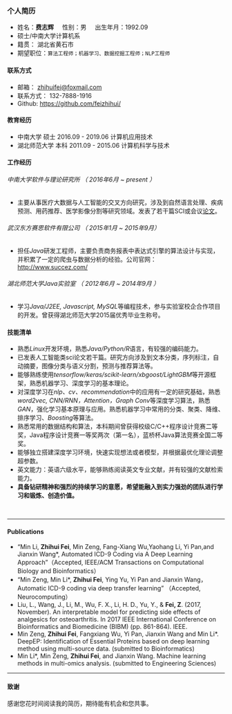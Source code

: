 ### 个人简历

 - 姓名：**费志辉** &nbsp;&nbsp;&nbsp;&nbsp;性别：男 &nbsp;&nbsp;&nbsp;&nbsp;出生年月：1992.09 
 - 硕士/中南大学计算机系 
 - 籍贯： 湖北省黄石市
 - 期望职位：```算法工程师；机器学习、数据挖掘工程师；NLP工程师``` 
 
#### 联系方式
 - 邮箱： zhihuifei@foxmail.com
 - 联系方式： 132-7888-1916
 - Github: https://github.com/feizhihui/

#### 教育经历
- 中南大学      硕士  2016.09 - 2019.06    计算机应用技术
- 湖北师范大学  本科  2011.09 - 2015.06    计算机科学与技术

#### 工作经历

######   中南大学软件与理论研究所 （ 2016年6月 ~ present ）
* 主要从事医疗大数据与人工智能的交叉方向研究，涉及到自然语言处理、疾病预测、用药推荐、医学影像分割等研究领域。发表了若干篇SCI或会议[论文](#publications)。
######   武汉东方赛思软件有限公司 （ 2015年1月 ~ 2015年9月）
* 担任*Java*研发工程师，主要负责商务报表中表达式引擎的算法设计与实现，并积累了一定的爬虫与数据分析的经验。公司官网：http://www.succez.com/ 
######   湖北师范大学Java实验室 （ 2012年6月 ~ 2014年9月 ）
* 学习*Java/J2EE, Javascript, MySQL*等编程技术，参与实验室校企合作项目的开发。曾获得湖北师范大学2015届优秀毕业生称号。

#### 技能清单
- 熟悉*Linux*开发环境，熟悉*Java/Python/R*语言，有较强的编码能力。
- 已发表人工智能类sci论文若干篇。研究方向涉及到文本分类，序列标注，自动摘要，图像分类与语义分割，预测与推荐算法等。
- 能够熟练使用*tensorflow/keras/scikit-learn/xbgoost/LightGBM*等开源框架，熟悉机器学习、深度学习的基本理论。 
- 对深度学习在*nlp、cv、recommendation*中的应用有一定的研究基础，熟悉*word2vec, CNN/RNN，Attention，Graph Conv*等深度学习算法，熟悉*GAN*，强化学习基本原理与应用。熟悉机器学习中常用的分类、聚类、降维、排序学习、*Boosting*等算法。
- 熟悉常用的数据结构和算法，本科期间曾获得校级C/C++程序设计竞赛二等奖，Java程序设计竞赛一等奖两次（第一名），蓝桥杯Java算法竞赛全国二等奖。
-  能够独立搭建深度学习环境，快速实现想法或者模型，并根据最优化理论调整超参数。
- 英文能力：英语六级水平，能够熟练阅读英文专业文献，并有较强的文献检索能力。
- **具备钻研精神和强烈的持续学习的意愿，希望能融入到实力强劲的团队进行学习和锻炼、创造价值。**
<br>



---
#### Publications
* “Min Li, **Zhihui Fei**, Min Zeng, Fang-Xiang Wu,Yaohang Li, Yi Pan,and Jianxin Wang*, Automated ICD-9 Coding via A Deep Learning Approach”（Accepted, IEEE/ACM Transactions on Computational Biology and Bioinformatics）
*  “Min Zeng, Min Li*, **Zhihui Fei**, Ying Yu, Yi Pan and Jianxin Wang， Automatic ICD-9 coding via deep transfer learning” （Accepted, Neurocomputing）
*  Liu, L., Wang, J., Li, M., Wu, F. X., Li, H. D., Yu, Y., & **Fei, Z**. (2017, November). An interpretable model for predicting side effects of analgesics for osteoarthritis. In 2017 IEEE International Conference on Bioinformatics and Biomedicine (BIBM) (pp. 861-864). IEEE.
*  Min Zeng, **Zhihui Fei**, Fangxiang Wu, Yi Pan, Jianxin Wang and Min Li*. DeepEP: Identification of Essential Proteins based on deep learning method using multi-source data. (submitted to Bioinformatics)
*  Min Li*, Min Zeng, **Zhihui Fei**, and Jianxin Wang. Machine learning methods in multi-omics analysis.  (submitted to Engineering Sciences)


---

#### 致谢
感谢您花时间阅读我的简历，期待能有机会和您共事。